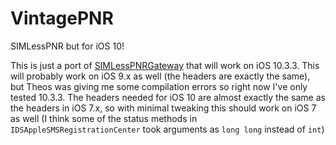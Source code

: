# VintagePNR
SIMLessPNR but for iOS 10!

This is just a port of [SIMLessPNRGateway](https://github.com/AwesomeIndustry/SIMLessPNRGateway) that will work on iOS 10.3.3.
This will probably work on iOS 9.x as well (the headers are exactly the same), but Theos was giving me some compilation errors
so right now I've only tested 10.3.3. The headers needed for iOS 10 are almost exactly the same as the headers in iOS 7.x, so
with minimal tweaking this should work on iOS 7 as well (I think some of the status methods in `IDSAppleSMSRegistrationCenter`
took arguments as `long long` instead of `int`)
